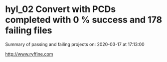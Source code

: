 # hyl_02 Convert with PCDs completed with 0 % success and 178 failing files

Summary of passing and failing projects on: 2020-03-17 at 17:13:00

http://www.ryffine.com
